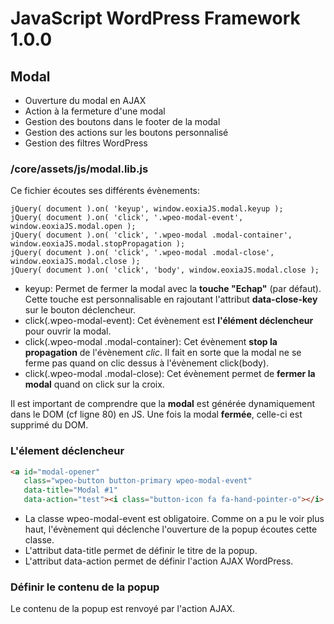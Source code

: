 # JavaScript WordPress Framework 1.0.0

## Modal

* Ouverture du modal en AJAX
* Action à la fermeture d'une modal
* Gestion des boutons dans le footer de la modal
* Gestion des actions sur les boutons personnalisé
* Gestion des filtres WordPress

### /core/assets/js/modal.lib.js

Ce fichier écoutes ses différents évènements:

```JS
jQuery( document ).on( 'keyup', window.eoxiaJS.modal.keyup );
jQuery( document ).on( 'click', '.wpeo-modal-event', window.eoxiaJS.modal.open );
jQuery( document ).on( 'click', '.wpeo-modal .modal-container', window.eoxiaJS.modal.stopPropagation );
jQuery( document ).on( 'click', '.wpeo-modal .modal-close', window.eoxiaJS.modal.close );
jQuery( document ).on( 'click', 'body', window.eoxiaJS.modal.close );
```

* keyup: Permet de fermer la modal avec la **touche "Echap"** (par défaut). Cette touche est personnalisable en rajoutant l'attribut **data-close-key** sur le bouton déclencheur.
* click(.wpeo-modal-event): Cet évènement est **l'élément déclencheur** pour ouvrir la modal.
* click(.wpeo-modal .modal-container): Cet évènement **stop la propagation** de l'évènement *clic*. Il fait en sorte que la modal ne se ferme pas quand on clic dessus à l'évènement click(body).
* click(.wpeo-modal .modal-close): Cet évènement permet de **fermer la modal** quand on click sur la croix.

Il est important de comprendre que la **modal** est générée dynamiquement dans le DOM (cf ligne 80) en JS. Une fois la modal **fermée**, celle-ci est supprimé du DOM.

### L'élement déclencheur

```html
<a id="modal-opener"
   class="wpeo-button button-primary wpeo-modal-event"
   data-title="Modal #1"
   data-action="test"><i class="button-icon fa fa-hand-pointer-o"></i> <span>Cliquer pour ouvrir la modal #1</span></a>
```

* La classe wpeo-modal-event est obligatoire. Comme on a pu le voir plus haut, l'évènement qui déclenche l'ouverture de la popup écoutes cette classe.
* L'attribut data-title permet de définir le titre de la popup.
* L'attribut data-action permet de définir l'action AJAX WordPress.

### Définir le contenu de la popup

Le contenu de la popup est renvoyé par l'action AJAX.
